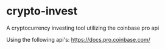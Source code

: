 # crypto-invest
A cryptocurrency investing tool utilizing the coinbase pro api

Using the following api's:
https://docs.pro.coinbase.com/
